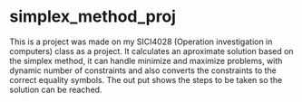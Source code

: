 # simplex_method_proj

This is a project was made on my SICI4028 (Operation investigation in computers) class as a project. It calculates an aproximate solution based on the simplex method, it can handle minimize and maximize problems, with dynamic number of constraints and also converts the constraints to the correct equality symbols. The out put shows the steps to be taken so the solution can be reached.
